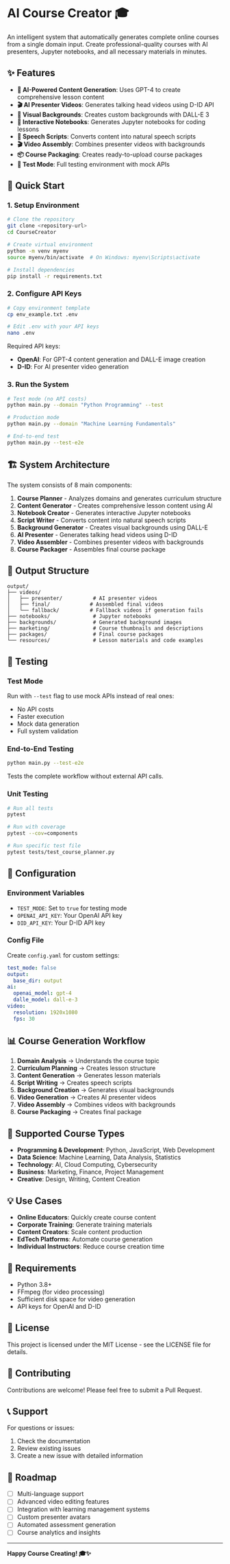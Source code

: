 # AI Course Creator 🎓

An intelligent system that automatically generates complete online courses from a single domain input. Create professional-quality courses with AI presenters, Jupyter notebooks, and all necessary materials in minutes.

## ✨ Features

- **🤖 AI-Powered Content Generation**: Uses GPT-4 to create comprehensive lesson content
- **🎬 AI Presenter Videos**: Generates talking head videos using D-ID API
- **🎨 Visual Backgrounds**: Creates custom backgrounds with DALL-E 3
- **📓 Interactive Notebooks**: Generates Jupyter notebooks for coding lessons
- **📝 Speech Scripts**: Converts content into natural speech scripts
- **🎬 Video Assembly**: Combines presenter videos with backgrounds
- **📦 Course Packaging**: Creates ready-to-upload course packages
- **🧪 Test Mode**: Full testing environment with mock APIs

## 🚀 Quick Start

### 1. Setup Environment

```bash
# Clone the repository
git clone <repository-url>
cd CourseCreator

# Create virtual environment
python -m venv myenv
source myenv/bin/activate  # On Windows: myenv\Scripts\activate

# Install dependencies
pip install -r requirements.txt
```

### 2. Configure API Keys

```bash
# Copy environment template
cp env_example.txt .env

# Edit .env with your API keys
nano .env
```

Required API keys:
- **OpenAI**: For GPT-4 content generation and DALL-E image creation
- **D-ID**: For AI presenter video generation

### 3. Run the System

```bash
# Test mode (no API costs)
python main.py --domain "Python Programming" --test

# Production mode
python main.py --domain "Machine Learning Fundamentals"

# End-to-end test
python main.py --test-e2e
```

## 🏗️ System Architecture

The system consists of 8 main components:

1. **Course Planner** - Analyzes domains and generates curriculum structure
2. **Content Generator** - Creates comprehensive lesson content using AI
3. **Notebook Creator** - Generates interactive Jupyter notebooks
4. **Script Writer** - Converts content into natural speech scripts
5. **Background Generator** - Creates visual backgrounds using DALL-E
6. **AI Presenter** - Generates talking head videos using D-ID
7. **Video Assembler** - Combines presenter videos with backgrounds
8. **Course Packager** - Assembles final course package

## 📁 Output Structure

```
output/
├── videos/
│   ├── presenter/          # AI presenter videos
│   ├── final/             # Assembled final videos
│   └── fallback/          # Fallback videos if generation fails
├── notebooks/              # Jupyter notebooks
├── backgrounds/            # Generated background images
├── marketing/              # Course thumbnails and descriptions
├── packages/               # Final course packages
└── resources/              # Lesson materials and code examples
```

## 🧪 Testing

### Test Mode
Run with `--test` flag to use mock APIs instead of real ones:
- No API costs
- Faster execution
- Mock data generation
- Full system validation

### End-to-End Testing
```bash
python main.py --test-e2e
```
Tests the complete workflow without external API calls.

### Unit Testing
```bash
# Run all tests
pytest

# Run with coverage
pytest --cov=components

# Run specific test file
pytest tests/test_course_planner.py
```

## 🔧 Configuration

### Environment Variables
- `TEST_MODE`: Set to `true` for testing mode
- `OPENAI_API_KEY`: Your OpenAI API key
- `DID_API_KEY`: Your D-ID API key

### Config File
Create `config.yaml` for custom settings:
```yaml
test_mode: false
output:
  base_dir: output
ai:
  openai_model: gpt-4
  dalle_model: dall-e-3
video:
  resolution: 1920x1080
  fps: 30
```

## 📊 Course Generation Workflow

1. **Domain Analysis** → Understands the course topic
2. **Curriculum Planning** → Creates lesson structure
3. **Content Generation** → Generates lesson materials
4. **Script Writing** → Creates speech scripts
5. **Background Creation** → Generates visual backgrounds
6. **Video Generation** → Creates AI presenter videos
7. **Video Assembly** → Combines videos with backgrounds
8. **Course Packaging** → Creates final package

## 🎯 Supported Course Types

- **Programming & Development**: Python, JavaScript, Web Development
- **Data Science**: Machine Learning, Data Analysis, Statistics
- **Technology**: AI, Cloud Computing, Cybersecurity
- **Business**: Marketing, Finance, Project Management
- **Creative**: Design, Writing, Content Creation

## 💡 Use Cases

- **Online Educators**: Quickly create course content
- **Corporate Training**: Generate training materials
- **Content Creators**: Scale content production
- **EdTech Platforms**: Automate course generation
- **Individual Instructors**: Reduce course creation time

## 🚨 Requirements

- Python 3.8+
- FFmpeg (for video processing)
- Sufficient disk space for video generation
- API keys for OpenAI and D-ID

## 📝 License

This project is licensed under the MIT License - see the LICENSE file for details.

## 🤝 Contributing

Contributions are welcome! Please feel free to submit a Pull Request.

## 📞 Support

For questions or issues:
1. Check the documentation
2. Review existing issues
3. Create a new issue with detailed information

## 🔮 Roadmap

- [ ] Multi-language support
- [ ] Advanced video editing features
- [ ] Integration with learning management systems
- [ ] Custom presenter avatars
- [ ] Automated assessment generation
- [ ] Course analytics and insights

---

**Happy Course Creating! 🎓✨** 

